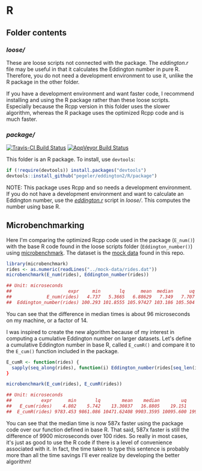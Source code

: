 # R

## Folder contents

### _loose/_

These are loose scripts not connected with the package. The _eddington.r_ file
may be useful in that it calculates the Eddington number in pure R. Therefore,
you do not need a development environment to use it, unlike the R package in the
other folder.

If you have a development environment and want faster code, I recommend installing 
and using the R package rather than these loose scripts. Especially because the
Rcpp version in this folder uses the slower algorithm, whereas the R package
uses the optimized Rcpp code and is much faster.

### _package/_

[![Travis-CI Build Status](https://travis-ci.org/pegeler/eddington2.svg?branch=master)](https://travis-ci.org/pegeler/eddington2)
[![AppVeyor Build Status](https://ci.appveyor.com/api/projects/status/github/pegeler/eddington2?branch=master&svg=true)](https://ci.appveyor.com/project/pegeler/eddington2)


This folder is an R package. To install, use `devtools`:

```r
if (!require(devtools)) install.packages("devtools")
devtools::install_github("pegeler/eddington2/R/package")
```

NOTE: This package uses Rcpp and so needs a development environment. If you do
not have a development environment and want to calculate an Eddington number,
use the [_eddington.r_](loose/eddington.r) script in _loose/_. This computes the
number using base R.

## Microbenchmarking

Here I'm comparing the optimized Rcpp code used in the package (`E_num()`) with
the base R code found in the loose scripts folder (`Eddington_number()`) using
[microbenchmark](https://github.com/joshuaulrich/microbenchmark/). The dataset
is the [mock data](../mock-data) found in this repo.


```r
library(microbenchmark)
rides <- as.numeric(readLines("../mock-data/rides.dat"))
microbenchmark(E_num(rides), Eddington_number(rides))
```

```r
## Unit: microseconds
##                     expr     min       lq      mean  median      uq     max neval cld
##             E_num(rides)   4.737   5.3665   6.88629   7.349   7.707  17.760   100  a 
##  Eddington_number(rides) 100.293 101.8555 105.97427 103.186 105.504 277.938   100   b
```


You can see that the difference in median times is about 96 microseconds on my
machine, or a factor of 14.

I was inspired to create the new algorithm because of my interest in computing
a cumulative Eddington number on larger datasets. Let's define a cumulative
Eddington number in base R, called `E_cumR()` and compare it to the `E_cum()`
function included in the package.

```r
E_cumR <- function(rides) {
  sapply(seq_along(rides), function(i) Eddington_number(rides[seq_len(i)])
}

microbenchmark(E_cum(rides), E_cumR(rides))
```

```r
## Unit: microseconds
##           expr      min       lq        mean    median        uq       max neval cld
##   E_cum(rides)    4.802    5.742    13.30837   16.8805    19.151    42.317   100  a 
##  E_cumR(rides) 9783.453 9861.086 10471.62408 9903.3595 10095.600 19901.871   100   b
```

You can see that the median time is now 587x faster using the package code over
our function defined in base R. That said, 587x faster is still the difference 
of 9900 microseconds over 100 rides. So really in most cases, it's just as good
to use the R code if there is a level of convenience associated with it. In fact,
the time taken to type this sentence is probably more than all the time savings
I'll ever realize by developing the better algorithm!
